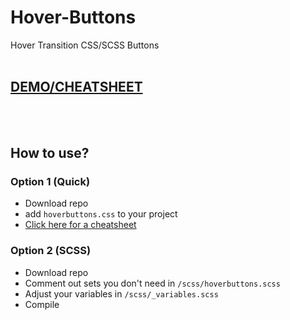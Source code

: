# Hover-Buttons
Hover Transition CSS/SCSS Buttons
<br>
<br>
## [DEMO/CHEATSHEET](https://varin6.github.io/Hover-Buttons/)
<br>
<br>

## How to use?

### Option 1 (Quick)
- Download repo
- add `hoverbuttons.css` to your project
- [Click here for a cheatsheet](https://varin6.github.io/Hover-Buttons/)

### Option 2 (SCSS)
- Download repo
- Comment out sets you don't need in `/scss/hoverbuttons.scss`
- Adjust your variables in `/scss/_variables.scss`
- Compile

